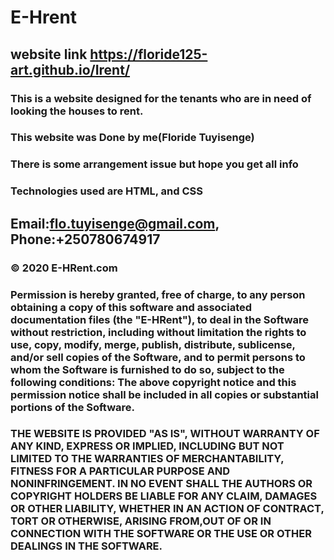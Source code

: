 # E-Hrent
## website link https://floride125-art.github.io/Irent/
### This is a website designed for the tenants who are in need of looking the houses to rent.
### This website was Done by me(Floride Tuyisenge)
### There is some arrangement issue but hope you get all info
### Technologies used are HTML, and CSS
## Email:flo.tuyisenge@gmail.com, Phone:+250780674917
### © 2020 E-HRent.com 
### Permission is hereby granted, free of charge, to any person obtaining a copy of this software and associated documentation files (the "E-HRent"), to deal in the Software without restriction, including without limitation the rights to use, copy, modify, merge, publish, distribute, sublicense, and/or sell copies of the Software, and to permit persons to whom the Software is furnished to do so, subject to the following conditions: The above copyright notice and this permission notice shall be included in all copies or substantial portions of the Software.

### THE WEBSITE IS PROVIDED "AS IS", WITHOUT WARRANTY OF ANY KIND, EXPRESS OR IMPLIED, INCLUDING BUT NOT LIMITED TO THE WARRANTIES OF MERCHANTABILITY, FITNESS FOR A PARTICULAR PURPOSE AND NONINFRINGEMENT. IN NO EVENT SHALL THE AUTHORS OR COPYRIGHT HOLDERS BE LIABLE FOR ANY CLAIM, DAMAGES OR OTHER LIABILITY, WHETHER IN AN ACTION OF CONTRACT, TORT OR OTHERWISE, ARISING FROM,OUT OF OR IN CONNECTION WITH THE SOFTWARE OR THE USE OR OTHER DEALINGS IN THE SOFTWARE.
